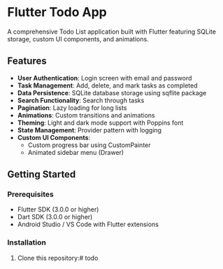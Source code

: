 # Flutter Todo App

A comprehensive Todo List application built with Flutter featuring SQLite storage, custom UI components, and animations.

## Features

- **User Authentication**: Login screen with email and password
- **Task Management**: Add, delete, and mark tasks as completed
- **Data Persistence**: SQLite database storage using sqflite package
- **Search Functionality**: Search through tasks
- **Pagination**: Lazy loading for long lists
- **Animations**: Custom transitions and animations
- **Theming**: Light and dark mode support with Poppins font
- **State Management**: Provider pattern with logging
- **Custom UI Components**:
    - Custom progress bar using CustomPainter
    - Animated sidebar menu (Drawer)

## Getting Started

### Prerequisites

- Flutter SDK (3.0.0 or higher)
- Dart SDK (3.0.0 or higher)
- Android Studio / VS Code with Flutter extensions

### Installation

1. Clone this repository:#   t o d o  
 